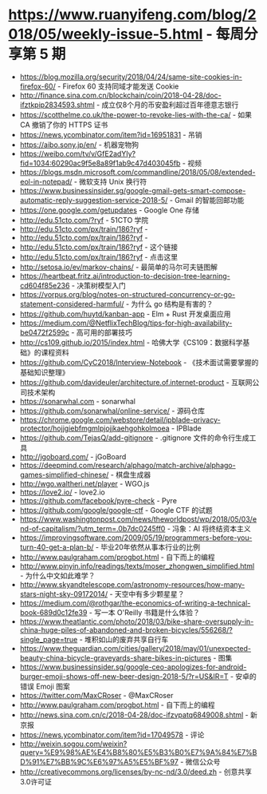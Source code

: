 # https://www.ruanyifeng.com/blog/2018/05/weekly-issue-5.html - 每周分享第 5 期

- https://blog.mozilla.org/security/2018/04/24/same-site-cookies-in-firefox-60/ - Firefox 60 支持同域才能发送 Cookie
- http://finance.sina.com.cn/blockchain/coin/2018-04-28/doc-ifztkpip2834593.shtml - 成立仅8个月的币安盈利超过百年德意志银行
- https://scotthelme.co.uk/the-power-to-revoke-lies-with-the-ca/ - 如果 CA 撤销了你的 HTTPS 证书
- https://news.ycombinator.com/item?id=16951831 - 吊销
- https://aibo.sony.jp/en/ - 机器宠物狗
- https://weibo.com/tv/v/GfE2adYIy?fid=1034:60290ac9f5e8a89f1ab9c47d403045fb - 视频
- https://blogs.msdn.microsoft.com/commandline/2018/05/08/extended-eol-in-notepad/ - 微软支持 Unix 换行符
- https://www.businessinsider.sg/google-gmail-gets-smart-compose-automatic-reply-suggestion-service-2018-5/ - Gmail 的智能回邮功能
- https://one.google.com/getupdates - Google One 存储
- http://edu.51cto.com/?ryf - 51CTO 学院
- http://edu.51cto.com/px/train/186?ryf - 
- http://edu.51cto.com/px/train/186?ryf - 
- http://edu.51cto.com/px/train/186?ryf - 这个链接
- http://edu.51cto.com/px/train/186?ryf - 点击这里
- http://setosa.io/ev/markov-chains/ - 最简单的马尔可夫链图解
- https://heartbeat.fritz.ai/introduction-to-decision-tree-learning-cd604f85e236 - 决策树模型入门
- https://vorpus.org/blog/notes-on-structured-concurrency-or-go-statement-considered-harmful/ - 为什么 go 结构是有害的？
- https://github.com/huytd/kanban-app - Elm + Rust 开发桌面应用
- https://medium.com/@NetflixTechBlog/tips-for-high-availability-be0472f2599c - 高可用的部署技巧
- http://cs109.github.io/2015/index.html - 哈佛大学《CS109：数据科学基础》的课程资料
- https://github.com/CyC2018/Interview-Notebook - 《技术面试需要掌握的基础知识整理》
- https://github.com/davideuler/architecture.of.internet-product - 互联网公司技术架构
- https://sonarwhal.com - sonarwhal
- https://github.com/sonarwhal/online-service/ - 源码仓库
- https://chrome.google.com/webstore/detail/ipblade-privacy-protector/hojjgiebfmgmlpjojjkaehgohkolmoea - IPBlade
- https://github.com/TejasQ/add-gitignore - .gitignore 文件的命令行生成工具
- http://jgoboard.com/ - jGoBoard
- https://deepmind.com/research/alphago/match-archive/alphago-games-simplified-chinese/ - 棋盘生成器
- http://wgo.waltheri.net/player - WGO.js
- https://love2.io/ - love2.io
- https://github.com/facebook/pyre-check - Pyre
- https://github.com/google/google-ctf - Google CTF 的试题
- https://www.washingtonpost.com/news/theworldpost/wp/2018/05/03/end-of-capitalism/?utm_term=.0b7dc0245ff0 - 冯象：AI 将终结资本主义
- https://improvingsoftware.com/2009/05/19/programmers-before-you-turn-40-get-a-plan-b/ - 毕业20年依然从事本行业的比例
- http://www.paulgraham.com/progbot.html - 自下而上的编程
- http://www.pinyin.info/readings/texts/moser_zhongwen_simplified.html - 为什么中文如此难学？
- http://www.skyandtelescope.com/astronomy-resources/how-many-stars-night-sky-09172014/ - 天空中有多少颗星星？
- https://medium.com/@rothgar/the-economics-of-writing-a-technical-book-689d0c12fe39 - 写一本 O'Reilly 书籍是什么体验？
- https://www.theatlantic.com/photo/2018/03/bike-share-oversupply-in-china-huge-piles-of-abandoned-and-broken-bicycles/556268/?single_page=true - 堆积如山的废弃共享自行车
- https://www.theguardian.com/cities/gallery/2018/may/01/unexpected-beauty-china-bicycle-graveyards-share-bikes-in-pictures - 图集
- https://www.businessinsider.sg/google-ceo-apologizes-for-android-burger-emoji-shows-off-new-beer-design-2018-5/?r=US&IR=T - 安卓的错误 Emoji 图案
- https://twitter.com/MaxCRoser - @MaxCRoser
- http://www.paulgraham.com/progbot.html - 自下而上的编程
- http://news.sina.com.cn/c/2018-04-28/doc-ifzvpatq6849008.shtml - 新京报
- https://news.ycombinator.com/item?id=17049578 - 评论
- http://weixin.sogou.com/weixin?query=%E9%98%AE%E4%B8%80%E5%B3%B0%E7%9A%84%E7%BD%91%E7%BB%9C%E6%97%A5%E5%BF%97 - 微信公众号
- http://creativecommons.org/licenses/by-nc-nd/3.0/deed.zh - 创意共享3.0许可证